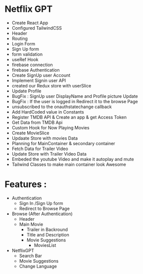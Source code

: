 # Netflix GPT

- Create React App
- Configured TailwindCSS
- Header
- Routing 
- Login Form
- Sign Up form 
- form validation
- useRef Hook
- firebase connection
- firebase Authentication
- Create SignUp user Account 
- Implement Signin user API
- created our Redux store with userSlice
- Update Profile
- BugFix : SignUp user DisplayName and Profile picture Update
- BugFix : If the user is logged in Redirect it to the browse Page
- unsubscribed to the onauthstatechange callback 
- Add HardCoded value in Constants
- Register TMDB API & Create an app & get Access Token 
- Get Data from TMDB Api 
- Custom Hook for Now Playing Movies
- Create MovieSlice
- Updaate Store with movies Data
- Planning for MainContainer & secondary container
- Fetch Data for Trailer Video
- Update Store with Trailer Video Data
- Embeded the youtube Video and make it autoplay and mute
- Tailwind Classes to make main container look Awesome

# Features :
- Authentication
    - Sign In /Sign Up form 
    - Redirect to Browse Page
- Browse (After Authentication)
    - Header
    - Main Movie 
        - Trailer in Backround 
        - Title and Description
        - Movie Suggestions
            - MoviesList
- NetflixGPT 
    - Search Bar 
    - Movie Suggestions
    - Change Language 